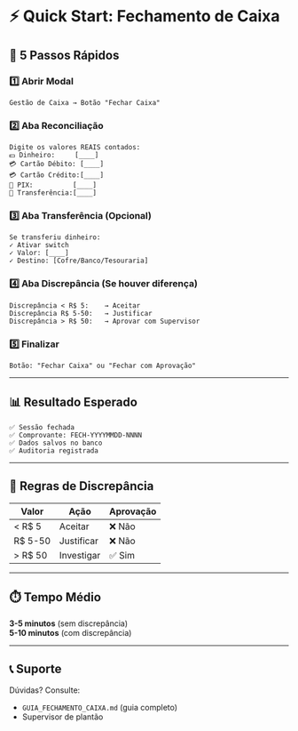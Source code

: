# ⚡ Quick Start: Fechamento de Caixa

## 🚀 5 Passos Rápidos

### 1️⃣ Abrir Modal
```
Gestão de Caixa → Botão "Fechar Caixa"
```

### 2️⃣ Aba Reconciliação
```
Digite os valores REAIS contados:
💵 Dinheiro:     [____]
💳 Cartão Débito: [____]
💳 Cartão Crédito:[____]
📱 PIX:          [____]
🏦 Transferência:[____]
```

### 3️⃣ Aba Transferência (Opcional)
```
Se transferiu dinheiro:
✓ Ativar switch
✓ Valor: [____]
✓ Destino: [Cofre/Banco/Tesouraria]
```

### 4️⃣ Aba Discrepância (Se houver diferença)
```
Discrepância < R$ 5:    → Aceitar
Discrepância R$ 5-50:   → Justificar
Discrepância > R$ 50:   → Aprovar com Supervisor
```

### 5️⃣ Finalizar
```
Botão: "Fechar Caixa" ou "Fechar com Aprovação"
```

---

## 📊 Resultado Esperado

```
✅ Sessão fechada
✅ Comprovante: FECH-YYYYMMDD-NNNN
✅ Dados salvos no banco
✅ Auditoria registrada
```

---

## 🎯 Regras de Discrepância

| Valor | Ação | Aprovação |
|-------|------|-----------|
| < R$ 5 | Aceitar | ❌ Não |
| R$ 5-50 | Justificar | ❌ Não |
| > R$ 50 | Investigar | ✅ Sim |

---

## ⏱️ Tempo Médio

**3-5 minutos** (sem discrepância)  
**5-10 minutos** (com discrepância)

---

## 📞 Suporte

Dúvidas? Consulte:
- `GUIA_FECHAMENTO_CAIXA.md` (guia completo)
- Supervisor de plantão
